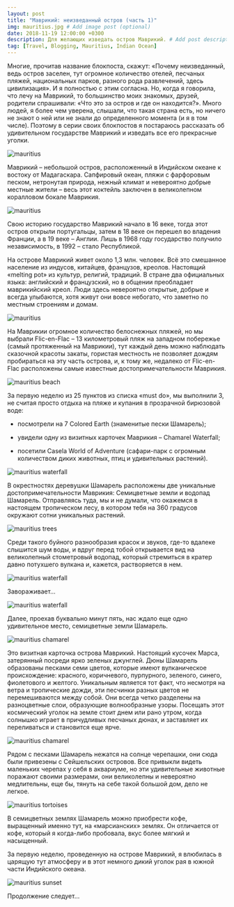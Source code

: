 ```yaml
---
layout: post
title: "Маврикий: неизведанный остров (часть 1)"
img: mauritius.jpg # Add image post (optional)
date: 2018-11-19 12:00:00 +0300
description: Для желающих изведать остров Маврикий. # Add post description (optional)
tag: [Travel, Blogging, Mauritius, Indian Ocean]
---
```

Многие, прочитав название блокпоста, скажут: «Почему неизведанный, ведь остров заселен, тут огромное количество отелей, песчаных пляжей, национальных парков, разного рода развлечений, здесь цивилизация». И я полностью с этим согласна. Но, когда я говорила, что лечу на Маврикий, то большинство моих знакомых, друзей, родители спрашивали: «Что это за остров и где он находится?». Много людей, я более чем уверена, слышали, что такая страна есть, но ничего не знают о ней или не знали до определенного момента (и я в том числе). Поэтому в серии своих блокпостов я постараюсь рассказать об удивительном государстве Маврикий и изведать все его прекрасные уголки. 

![mauritius](/assets/img/mauritius_mountain.jpg)

Маврикий – небольшой остров, расположенный в Индийском океане к востоку от Мадагаскара. Сапфировый океан, пляжи с фарфоровым песком, нетронутая природа, нежный климат и невероятно добрые местные жители – весь этот коктейль заключен в великолепном коралловом бокале Маврикия.  

![mauritius](/assets/img/mauritius_ocean.jpg)

Свою историю государство Маврикий начало в 16 веке, тогда этот остров открыли португальцы, затем в 18 веке он перешел во владения Франции, а в 19 веке – Англии. Лишь в 1968 году государство получило независимость, в 1992 – стало Республикой. 

На острове Маврикий живет около 1,3 млн. человек. Всё это смешанное население из индусов, китайцев, французов, креолов. Настоящий «melting pot» из культур, религий, традиций. В стране два официальных языка: английский и французский, но в общении преобладает маврикийский креол. Люди здесь невероятно открытые, добрые и всегда улыбаются, хотя живут они вовсе небогато, что заметно по местным строениям и домам. 

![mauritius](/assets/img/mauritius_view.jpg)

На Маврикии огромное количество белоснежных пляжей, но мы выбрали Flic-en-Flac – 13 километровый пляж на западном побережье (самый протяженный на Маврикии), тут каждый день можно наблюдать сказочной красоты закаты, гористая местность не позволяет дождям пробираться на эту часть острова, и, к тому же, недалеко от Flic-en-Flac расположены самые известные достопримечательности Маврикия. 

![mauritius beach](/assets/img/mauritius_beach.jpg)

За первую неделю из 25 пунктов из списка «must do», мы выполнили 3, не считая просто отдыха на пляже и купания в прозрачной бирюзовой воде: 

* посмотрели на 7 Colored Earth (знаменитые пески Шамарель);

* увидели одну из визитных карточек Маврикия – Chamarel Waterfall;

* посетили Casela World of Adventure (сафари-парк с огромным количеством диких животных, птиц и удивительных растений).

![mauritius waterfall](/assets/img/mauritius_waterfall2.jpg)

В окрестностях деревушки Шамарель расположены две уникальные достопримечательности Маврикия: Семицветные земли и водопад Шамарель. Отправляясь туда, мы и не думали, что окажемся в настоящем тропическом лесу, в котором тебя на 360 градусов окружают сотни уникальных растений. 

![mauritius trees](/assets/img/mauritius_green.jpg)

Среди такого буйного разнообразия красок и звуков, где-то вдалеке слышится шум воды, и вдруг перед тобой открывается вид на великолепный стометровый водопад, который стремиться в кратер давно потухшего вулкана и, кажется, растворяется в нем. 

![mauritius waterfall](/assets/img/mauritius_waterfall.jpg)

Завораживает…

![mauritius waterfall](/assets/img/mauritius_waterfall1.jpg)

Далее, проехав буквально минут пять, нас ждало еще одно удивительное место, семицветные земли Шамарель. 

![mauritius chamarel](/assets/img/mauritius_chamarel1.jpg)

Это визитная карточка острова Маврикий. Настоящий кусочек Марса, затерянный посреди ярко зеленых джунглей. Дюны Шамарель образованы песками семи цветов, которые имеют вулканическое происхождение: красного, коричневого, пурпурного, зеленого, синего, фиолетового и желтого. Уникальным является тот факт, что несмотря на ветра и тропические дожди, эти песчинки разных цветов не перемешиваются между собой. Они всегда четко разделены на разноцветные слои, образующие волнообразные узоры.  Посещать этот космический уголок на земле стоит днем или рано утром, когда солнышко играет в причудливых песчаных дюнах, и заставляет их переливаться и становится еще ярче.  

![mauritius chamarel](/assets/img/mauritius_chamarel.jpg)

Рядом с песками Шамарель нежатся на солнце черепашки, они сюда были привезены с Сейшельских островов. Все привыкли видеть маленьких черепах у себя в аквариуме, но эти удивительные животные поражают своими размерами, они великолепны и невероятно медлительны, еще бы, тянуть на себе такой большой дом, дело не легкое. 

![mauritius tortoises](/assets/img/mauritius_tortoise.jpg)

В семицветных землях Шамарель можно приобрести кофе, выращенный именно тут, на «марсианских» землях. Он отличается от кофе, который я когда-либо пробовала, вкус более мягкий и насыщенный. 

За первую неделю, проведенную на острове Маврикий, я влюбилась в царящую тут атмосферу и в этот немного дикий уголок рая в южной части Индийского океана. 

![mauritius sunset](/assets/img/mauritius_sunset.jpg)

Продолжение следует...